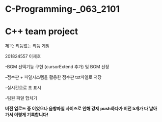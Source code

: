 # C-Programming-_063_2101
# C++ team project

제목: 리듬없는 리듬 게임

201824557 이제호

-BGM 선택기능 구현 (cursorExtend 추가) 및 BGM 선정

-점수판 + 파일시스템을 활용한 점수판 txt파일로 저장

-실시간으로 초 표시

-팀원 파일 합치기


**버전 업로드 중 이었으나 음향파일 사이즈로 인해 강제 push하다가 버전 5개가 다 날아가서 이렇게 기록합니다!**
